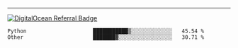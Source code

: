 ---
[![DigitalOcean Referral Badge](https://web-platforms.sfo2.digitaloceanspaces.com/WWW/Badge%203.svg)](https://www.digitalocean.com/?refcode=37fa54d82492&utm_campaign=Referral_Invite&utm_medium=Referral_Program&utm_source=badge)

<!--START_SECTION:waka-->

```text
Python                     ███████████▒░░░░░░░░░░░░░   45.54 %
Other                      ███████▓░░░░░░░░░░░░░░░░░   30.71 %
```

<!--END_SECTION:waka-->


[linkedin]: https://www.linkedin.com/in/mohamed-elh/

